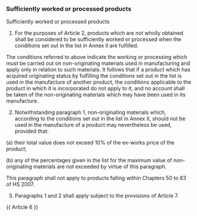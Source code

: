 ### Sufficiently worked or processed products
Sufficiently worked or processed products

1. For the purposes of Article 2, products which are not wholly obtained shall be considered to be sufficiently worked or processed when the conditions set out in the list in Annex II are fulfilled.

The conditions referred to above indicate the working or processing which must be carried out on non-originating materials used in manufacturing and apply only in relation to such materials. It follows that if a product which has acquired originating status by fulfilling the conditions set out in the list is used in the manufacture of another product, the conditions applicable to the product in which it is incorporated do not apply to it, and no account shall be taken of the non-originating materials which may have been used in its manufacture.

2. Notwithstanding paragraph 1, non-originating materials which, according to the conditions set out in the list in Annex II, should not be used in the manufacture of a product may nevertheless be used, provided that:

(a) their total value does not exceed 10% of the ex-works price of the product;

(b) any of the percentages given in the list for the maximum value of non-originating materials are not exceeded by virtue of this paragraph.

This paragraph shall not apply to products falling within Chapters 50 to 63 of HS 2007.

3. Paragraphs 1 and 2 shall apply subject to the provisions of Article 7.

{{ Article 6 }}

